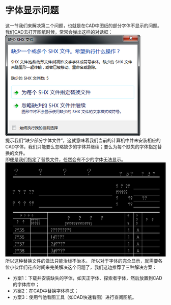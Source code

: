 # 字体显示问题
这一节我们来解决第二个问题，也就是在CAD中图纸的部分字体不显示的问题。  
我们CAD去打开图纸时候，常常会弹出这样的对话框：  
![](https://github.com/Chenlingjie/my_bimcourses/blob/master/1.BIM%E5%BF%85%E4%BF%AE%E8%AF%BE-%E7%BB%93%E6%9E%84%E8%AF%86%E5%9B%BE%E8%AF%BE%E7%A8%8B/images/3-1.png)  
提示我们“缺少部分字体文件”，这就意味着我们当前的计算机中并未安装相应的CAD字体，我们只能要么忽略缺少的字体并继续；要么为每个缺失的字体指定替换的文件。  
即便是我们指定了替换文件，任然会有不少的字体无法显示。  
![](https://github.com/Chenlingjie/my_bimcourses/blob/master/1.BIM%E5%BF%85%E4%BF%AE%E8%AF%BE-%E7%BB%93%E6%9E%84%E8%AF%86%E5%9B%BE%E8%AF%BE%E7%A8%8B/images/3-2.png)  
所以这种替换文件的做法只能治标不治本。
所以对于字体的完全显示，就需要各位小伙伴们花点时间来完美解决这个问题了，我们这边推荐了三种解决方案：
> 
- 方案1：下载并安装缺失的字体，如天正字体、探索者字体，然后放置到CAD的字体库中；
- 方案2：在CAD中替换字体样式；
- 方案3：使用气他看图工具（如CAD快速看图）进行查阅图纸。
